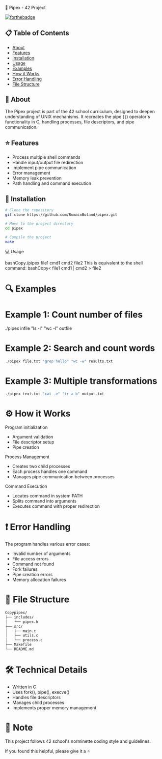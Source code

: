 🔧 Pipex - 42 Project

[![forthebadge](https://forthebadge.com/images/badges/made-with-c.svg)](https://forthebadge.com)

## 📋 Table of Contents

- [About](#about)
- [Features](#features)
- [Installation](#installation)
- [Usage](#usage)
- [Examples](#examples)
- [How it Works](#how-it-works)
- [Error Handling](#error-handling)
- [File Structure](#file-structure)

## 📖 About <a name="about"></a>

The Pipex project is part of the 42 school curriculum, designed to deepen understanding of UNIX mechanisms. It recreates the pipe (`|`) operator's functionality in C, handling processes, file descriptors, and pipe communication.

## ⭐ Features <a name="features"></a>

- Process multiple shell commands
- Handle input/output file redirection
- Implement pipe communication
- Error management
- Memory leak prevention
- Path handling and command execution

## 🚀 Installation <a name="installation"></a>

```bash
# Clone the repository
git clone https://github.com/RomainBoland/pipex.git

# Move to the project directory
cd pipex

# Compile the project
make
```
💻 Usage <a name="usage"></a>

bashCopy./pipex file1 cmd1 cmd2 file2
This is equivalent to the shell command:
bashCopy< file1 cmd1 | cmd2 > file2
# 🔍 Examples <a name="examples"></a>
# Example 1: Count number of files
./pipex infile "ls -l" "wc -l" outfile

# Example 2: Search and count words
```bash
./pipex file.txt "grep hello" "wc -w" results.txt
```
# Example 3: Multiple transformations
```bash
./pipex text.txt "cat -e" "tr a b" output.txt
```
# ⚙️ How it Works <a name="how-it-works"></a>

Program initialization

- Argument validation
- File descriptor setup
- Pipe creation


Process Management

- Creates two child processes
- Each process handles one command
- Manages pipe communication between processes


Command Execution

- Locates command in system PATH
- Splits command into arguments
- Executes command with proper redirection



# ❗ Error Handling <a name="error-handling"></a>
The program handles various error cases:

- Invalid number of arguments
- File access errors
- Command not found
- Fork failures
- Pipe creation errors
- Memory allocation failures

# 📁 File Structure <a name="file-structure"></a>
```bash
Copypipex/
├── includes/
│   └── pipex.h
├── src/
│   ├── main.c
│   ├── utils.c
│   └── process.c
├── Makefile
└── README.md
```
# 🛠️ Technical Details

- Written in C
- Uses fork(), pipe(), execve()
- Handles file descriptors
- Manages child processes
- Implements proper memory management

# 📝 Note
This project follows 42 school's norminette coding style and guidelines.

If you found this helpful, please give it a ⭐